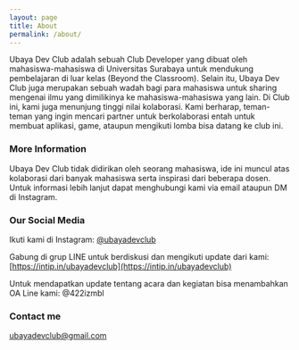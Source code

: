 ```yaml
---
layout: page
title: About
permalink: /about/
---
```


Ubaya Dev Club adalah sebuah Club Developer yang dibuat oleh mahasiswa-mahasiswa di Universitas Surabaya untuk mendukung pembelajaran di luar kelas (Beyond the Classroom). Selain itu, Ubaya Dev Club juga merupakan sebuah wadah bagi para mahasiswa untuk sharing mengenai ilmu yang dimilikinya ke mahasiswa-mahasiswa yang lain. Di Club ini, kami juga menunjung tinggi nilai kolaborasi. Kami berharap, teman-teman yang ingin mencari partner untuk berkolaborasi entah untuk membuat aplikasi, game, ataupun mengikuti lomba bisa datang ke club ini.

### More Information

Ubaya Dev Club tidak didirikan oleh seorang mahasiswa, ide ini muncul atas kolaborasi dari banyak mahasiswa serta inspirasi dari beberapa dosen. Untuk informasi lebih lanjut dapat menghubungi kami via email ataupun DM di Instagram.

### Our Social Media

Ikuti kami di Instagram: [@ubayadevclub](https://instagram.com/surabayadev)

Gabung di grup LINE untuk berdiskusi dan mengikuti update dari kami: [https://intip.in/ubayadevclub](https://intip.in/ubayadevclub)

Untuk mendapatkan update tentang acara dan kegiatan bisa menambahkan OA Line kami: @422izmbl

### Contact me

[ubayadevclub@gmail.com](mailto:ubayadevclub@gmail.com)
